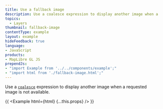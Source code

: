 ```yaml
---
title: Use a fallback image
description: Use a coalesce expression to display another image when a requested image is not available.
topics:
  - Layers
thumbnail: fallback-image
contentType: example
layout: example
hideFeedback: true
language:
- JavaScript
products:
- MapLibre GL JS
prependJs:
- "import Example from '../../components/example';"
- "import html from './fallback-image.html';"
---
```


Use a [`coalesce`](https://maplibre.org/maplibre-style-spec/expressions/#coalesce) expression to display another image when a requested image is not available.

{{ <Example html={html} {...this.props} /> }}
